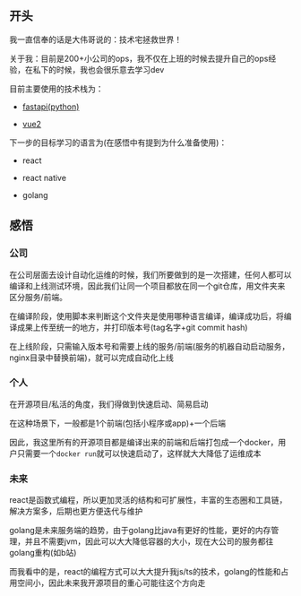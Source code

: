 ## 开头

我一直信奉的话是大伟哥说的：技术宅拯救世界！

关于我：目前是200+小公司的ops，我不仅在上班的时候去提升自己的ops经验，在私下的时候，我也会很乐意去学习dev

目前主要使用的技术栈为：

- [fastapi(python)](https://github.com/ttutils/fastapi_template)

- [vue2](https://github.com/ttutils/vue_admin_template)

下一步的目标学习的语言为(在感悟中有提到为什么准备使用)：

- react

- react native

- golang

## 感悟

### 公司

在公司层面去设计自动化运维的时候，我们所要做到的是一次搭建，任何人都可以编译和上线测试环境，因此我们让同一个项目都放在同一个git仓库，用文件夹来区分服务/前端。

在编译阶段，使用脚本来判断这个文件夹是使用哪种语言编译，编译成功后，将编译成果上传至统一的地方，并打印版本号(tag名字+git commit hash)

在上线阶段，只需输入版本号和需要上线的服务/前端(服务的机器自动启动服务，nginx目录中替换前端)，就可以完成自动化上线

### 个人

在开源项目/私活的角度，我们得做到快速启动、简易启动

在这种场景下，一般都是1个前端(包括小程序或app)+一个后端

因此，我这里所有的开源项目都是编译出来的前端和后端打包成一个docker，用户只需要一个`docker run`就可以快速启动了，这样就大大降低了运维成本

### 未来

react是函数式编程，所以更加灵活的结构和可扩展性，丰富的生态圈和工具链，解决方案多，后期也更方便迭代与维护

golang是未来服务端的趋势，由于golang比java有更好的性能，更好的内存管理，并且不需要jvm，因此可以大大降低容器的大小，现在大公司的服务都往golang重构(如b站)

而我看中的是，react的编程方式可以大大提升我js/ts的技术，golang的性能和占用空间小，因此未来我开源项目的重心可能往这个方向走